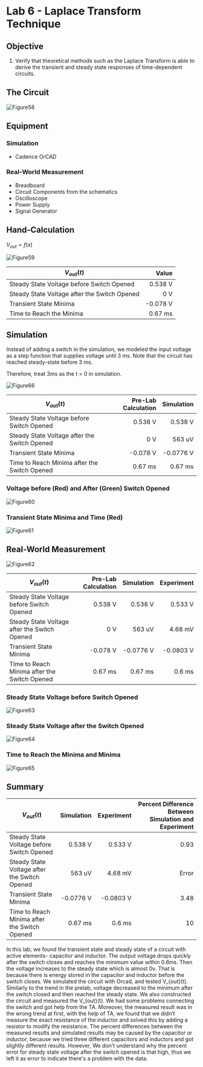 # Lab 6 - Laplace Transform Technique

## Objective
1. Verify that theoretical methods such as the Laplace Transform is able to derive the
transient and steady state responses of time-dependent circuits.

## The Circuit
![Figure58](./images/Figure58.png)

## Equipment
### Simulation
* Cadence OrCAD
### Real-World Measurement
* Breadboard
* Circuit Components from the schematics
* Oscilloscope
* Power Supply
* Signal Generator

## Hand-Calculation

$V_{out} = f(x)$

![Figure59](./images/Figure59.png)

| $V_{out}(t)$                         | Value    |
|--------------------------------------|---------:|
| Steady State Voltage before Switch Opened                   | 0.538 V  |
| Steady State Voltage after the Switch Opened                    | 0 V      |
| Transient State Minima                   | -0.078 V |
| Time to Reach the Minima | 0.67 ms  |

## Simulation
Instead of adding a switch in the simulation, we modeled the input voltage as a step function that supplies voltage until 3 ms. Note that the circuit has reached steady-state before 3 ms.

Therefore, treat 3ms as the t = 0 in simulation.

![Figure66](./images/Figure66.png)

| $V_{out}(t)$                                  | Pre-Lab Calculation | Simulation |
|-----------------------------------------------|-------------------:|-----------:|
| Steady State Voltage before Switch Opened    | 0.538 V            | 0.538 V    |
| Steady State Voltage after the Switch Opened  | 0 V                | 563 uV     |
| Transient State Minima                        | -0.078 V           | -0.0776 V  |
| Time to Reach Minima after the Switch Opened  | 0.67 ms            | 0.67 ms    |


### Voltage before (Red) and After (Green) Switch Opened
![Figure60](./images/Figure60.png)

### Transient State Minima and Time (Red)
![Figure61](./images/Figure61.png)

## Real-World Measurement
![Figure62](./images/Figure62.png)

| $V_{out}(t)$                                  | Pre-Lab Calculation | Simulation | Experiment |
|-----------------------------------------------|-------------------:|-----------:|-----------:|
| Steady State Voltage before Switch Opened    | 0.538 V            | 0.538 V    | 0.533 V |
| Steady State Voltage after the Switch Opened  | 0 V                | 563 uV     | 4.68 mV |
| Transient State Minima                        | -0.078 V           | -0.0776 V  | -0.0803 V |
| Time to Reach Minima after the Switch Opened  | 0.67 ms            | 0.67 ms    | 0.6 ms |

### Steady State Voltage before Switch Opened
![Figure63](./images/Figure63.png)

### Steady State Voltage after the Switch Opened
![Figure64](./images/Figure64.png)

### Time to Reach the Minima and Minima
![Figure65](./images/Figure65.png)

## Summary

| $V_{out}(t)$                                  | Simulation | Experiment | Percent Difference Between Simulation and Experiment |
|-----------------------------------------------|-----------:|-----------:| --: |
| Steady State Voltage before Switch Opened     | 0.538 V    | 0.533 V | 0.93 |
| Steady State Voltage after the Switch Opened  |  563 uV     | 4.68 mV | Error |
| Transient State Minima                        |  -0.0776 V  | -0.0803 V | 3.48 |
| Time to Reach Minima after the Switch Opened  |  0.67 ms    | 0.6 ms | 10 |

In this lab, we found the transient state and steady state of a circuit with active elements- capacitor and inductor. The output voltage drops quickly after the switch closes and reaches the minimum value within 0.6ms. Then the voltage increases to the steady state which is almost 0v. That is because there is energy stored in the capacitor and inductor before the switch closes. We simulated the circuit with Orcad, and tested V_{out}(t). Similarly to the trend in the prelab, voltage decreased to the minimum after the switch closed and then reached the steady state. We also constructed the circuit and measured the V_{out}(t). We had some problems connecting the switch and got help from the TA. Moreover, the measured result was in the wrong trend at first, with the help of TA, we found that we didn’t measure the exact resistance of the inductor and solved this by adding a resistor to modify the resistance. The percent differences between the measured results and simulated results may be caused by the capacitor or inductor, because we tried three different capacitors and inductors and got slightly different results.
However, We don't understand why the percent error for steady state voltage after the switch opened is that high, thus we left it as error to indicate there's a problem with the data.